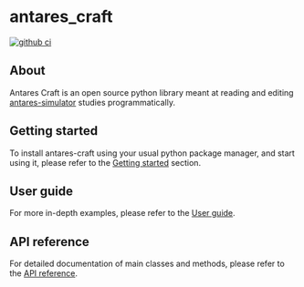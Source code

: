 # antares_craft

[![github ci](https://github.com/AntaresSimulatorTeam/antares_craft/actions/workflows/ci.yml/badge.svg)](https://github.com/AntaresSimulatorTeam/antares_craft/actions/workflows/ci.yml)

## About

Antares Craft is an open source python library meant at reading and
editing [antares-simulator](https://antares-simulator.readthedocs.io/en/stable/) studies
programmatically.

## Getting started

To install antares-craft using your usual python package manager, and start using it, please refer to
the [Getting started](getting-started.md) section.

## User guide

For more in-depth examples, please refer to the [User guide](user-guide.md).

## API reference

For detailed documentation of main classes and methods, please refer to the [API reference](api-reference.md).